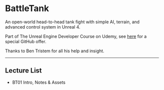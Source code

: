 # BattleTank
An open-world head-to-head tank fight with simple AI, terrain, and advanced control system in Unreal 4.

Part of The Unreal Engine Developer Course on Udemy, see [here](https://www.udemy.com/unrealcourse?couponCode=GitHubSpecial) for a special GitHub offer.

Thanks to Ben Tristem for all his help and insight.

---
## Lecture List
* BT01 Intro, Notes & Assets

